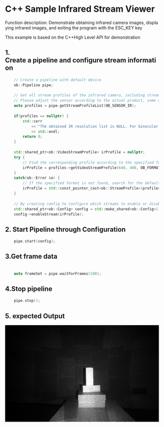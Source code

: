 # C++ Sample Infrared Stream Viewer

Function description: Demonstrate obtaining infrared camera images, displaying infrared images, and exiting the program with the ESC_KEY key

This example is based on the C++High Level API for demonstration

## 1. Create a pipeline and configure stream information
```cpp
    // Create a pipeline with default device
    ob::Pipeline pipe;
    
    // Get all stream profiles of the infrared camera, including stream resolution, frame rate, and frame format
    // Please adjust the sensor according to the actual product, some device types only have OB_SENSOR_IR_LEFT and OB_SENSOR_IR_RIGHT.
    auto profiles = pipe.getStreamProfileList(OB_SENSOR_IR);
    
    if(profiles == nullptr) {
        std::cerr
            << "The obtained IR resolution list is NULL. For binocular structured light devices, try using the doubleIr example to turn on the ir data stream. "
            << std::endl;
        return 0;
    }
    
    std::shared_ptr<ob::VideoStreamProfile> irProfile = nullptr;
    try {
        // Find the corresponding profile according to the specified format, first look for the y16 format
        irProfile = profiles->getVideoStreamProfile(640, 480, OB_FORMAT_Y8, 30);
    }
    catch(ob::Error &e) {
        // If the specified format is not found, search for the default profile to open the stream
        irProfile = std::const_pointer_cast<ob::StreamProfile>(profiles->getProfile(OB_PROFILE_DEFAULT))->as<ob::VideoStreamProfile>();
    }
    
    // By creating config to configure which streams to enable or disable for the pipeline, here the infrared stream will be enabled
    std::shared_ptr<ob::Config> config = std::make_shared<ob::Config>();
    config->enableStream(irProfile);
```

## 2. Start Pipeline through Configuration
```cpp
    pipe.start(config);
```

## 3.Get frame data
```cpp

    auto frameSet = pipe.waitForFrames(100);
```

## 4.Stop pipeline
```cpp
    pipe.stop();
```

## 5. expected Output 

![image](Image/InfraredViewer.png)
